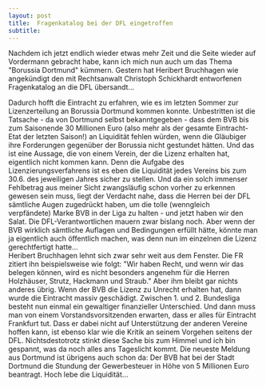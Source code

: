 ```yaml
---
layout: post
title:  Fragenkatalog bei der DFL eingetroffen
subtitle:  
---
```


Nachdem ich jetzt endlich wieder etwas mehr Zeit und die Seite wieder auf Vordermann gebracht habe, kann ich mich nun auch um das Thema "Borussia Dortmund" kümmern. Gestern hat Heribert Bruchhagen wie angekündigt den mit Rechtsanwalt Christoph Schickhardt entworfenen Fragenkatalog an die DFL übersandt...

Dadurch hofft die Eintracht zu erfahren, wie es im letzten Sommer zur Lizenzerteilung an Borussia Dortmund kommen konnte. Unbestritten ist die Tatsache - da von Dortmund selbst bekanntgegeben - dass dem BVB bis zum Saisonende 30 Millionen Euro (also mehr als der gesamte Eintracht-Etat der letzten Saison!) an Liquidität fehlen würden, wenn die Gläubiger ihre Forderungen gegenüber der Borussia nicht gestundet hätten. Und das ist eine Aussage, die von einem Verein, der die Lizenz erhalten hat, eigentlich nicht kommen kann. Denn die Aufgabe des Lizenzierungsverfahrens ist es eben die Liquidität jedes Vereins bis zum 30.6. des jeweiligen Jahres sicher zu stellen. Und da ein solch immenser Fehlbetrag aus meiner Sicht zwangsläufig schon vorher zu erkennen gewesen sein muss, liegt der Verdacht nahe, dass die Herren bei der DFL sämtliche Augen zugedrückt haben, um die tolle (wenngleich verpfändete) Marke BVB in der Liga zu halten - und jetzt haben wir den Salat. Die DFL-Verantwortlichen mauern zwar bislang noch. Aber wenn der BVB wirklich sämtliche Auflagen und Bedingungen erfüllt hätte, könnte man ja eigentlich auch öffentlich machen, was denn nun im einzelnen die Lizenz gerechtfertigt hatte...  
Heribert Bruchhagen lehnt sich zwar sehr weit aus dem Fenster. Die FR zitiert ihn beispielsweise wie folgt: "Wir haben Recht, und wenn wir das belegen können, wird es nicht besonders angenehm für die Herren Holzhäuser, Strutz, Hackmann und Straub." Aber ihm bleibt gar nichts anderes übrig. Wenn der BVB die Lizenz zu Unrecht erhalten hat, dann wurde die Eintracht massiv geschädigt. Zwischen 1. und 2. Bundesliga besteht nun einmal ein gewaltiger finanzieller Unterschied. Und dann muss man von einem Vorstandsvorsitzenden erwarten, dass er alles für Eintracht Frankfurt tut. Dass er dabei nicht auf Unterstützung der anderen Vereine hoffen kann, ist ebenso klar wie die Kritik an seinem Vorgehen seitens der DFL. Nichtsdestotrotz stinkt diese Sache bis zum Himmel und ich bin gespannt, was da noch alles ans Tageslicht kommt. Die neueste Meldung aus Dortmund ist übrigens auch schon da: Der BVB hat bei der Stadt Dortmund die Stundung der Gewerbesteuer in Höhe von 5 Millionen Euro beantragt. Hoch lebe die Liquidität...
